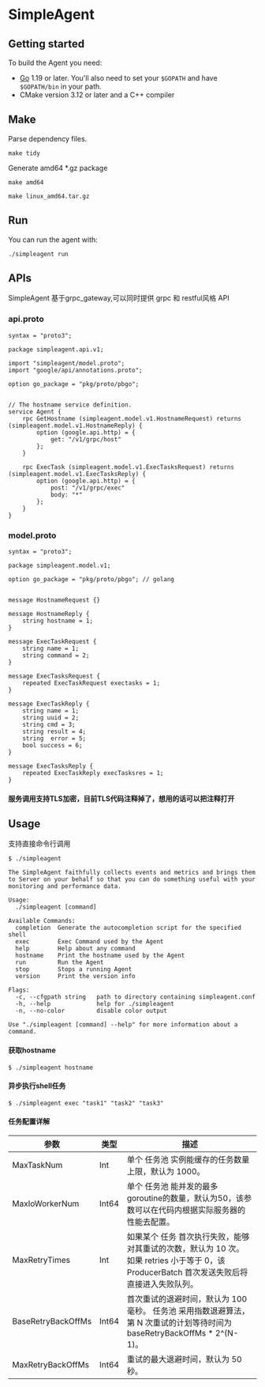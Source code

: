 # SimpleAgent

## Getting started

To build the Agent you need:
 * [Go](https://golang.org/doc/install) 1.19 or later. You'll also need to set your `$GOPATH` and have `$GOPATH/bin` in your path.
 * CMake version 3.12 or later and a C++ compiler

## Make

Parse dependency files.
```
make tidy
```

Generate amd64 *.gz package
```
make amd64

make linux_amd64.tar.gz
```

## Run

You can run the agent with:
```
./simpleagent run
```

## APIs

SimpleAgent 基于grpc_gateway,可以同时提供 grpc 和 restful风格 API

### api.proto

```
syntax = "proto3";

package simpleagent.api.v1;

import "simpleagent/model.proto";
import "google/api/annotations.proto";

option go_package = "pkg/proto/pbgo"; 


// The hostname service definition.
service Agent {
    rpc GetHostname (simpleagent.model.v1.HostnameRequest) returns (simpleagent.model.v1.HostnameReply) {
        option (google.api.http) = {
            get: "/v1/grpc/host"
        };
    }

    rpc ExecTask (simpleagent.model.v1.ExecTasksRequest) returns (simpleagent.model.v1.ExecTasksReply) {
        option (google.api.http) = {
            post: "/v1/grpc/exec"
            body: "*"
        };
    }
}
```

### model.proto

```
syntax = "proto3";

package simpleagent.model.v1;

option go_package = "pkg/proto/pbgo"; // golang


message HostnameRequest {}

message HostnameReply {
    string hostname = 1;
}

message ExecTaskRequest {
    string name = 1;
    string command = 2;
}

message ExecTasksRequest {
    repeated ExecTaskRequest exectasks = 1;
}

message ExecTaskReply {
    string name = 1;
    string uuid = 2;
    string cmd = 3;
    string result = 4;
    string  error = 5;
    bool success = 6;
}

message ExecTasksReply {
    repeated ExecTaskReply execTasksres = 1;
}

```
#### 服务调用支持TLS加密，目前TLS代码注释掉了，想用的话可以把注释打开


## Usage
支持直接命令行调用
```
$ ./simpleagent

The SimpleAgent faithfully collects events and metrics and brings them
to Server on your behalf so that you can do something useful with your
monitoring and performance data.

Usage:
  ./simpleagent [command]

Available Commands:
  completion  Generate the autocompletion script for the specified shell
  exec        Exec Command used by the Agent
  help        Help about any command
  hostname    Print the hostname used by the Agent
  run         Run the Agent
  stop        Stops a running Agent
  version     Print the version info

Flags:
  -c, --cfgpath string   path to directory containing simpleagent.conf
  -h, --help             help for ./simpleagent
  -n, --no-color         disable color output

Use "./simpleagent [command] --help" for more information about a command.
```
#### 获取hostname
```
$ ./simpleagent hostname
```
#### 异步执行shell任务
```
$ ./simpleagent exec "task1" "task2" "task3"
```

#### 任务配置详解
| 参数                | 类型   | 描述                                                         |
| ------------------- | ------ | ------------------------------------------------------------ |
| MaxTaskNum          | Int    | 单个 任务池 实例能缓存的任务数量上限，默认为 1000。  | |
| MaxIoWorkerNum      | Int64  | 单个 任务池 能并发的最多goroutine的数量，默认为50，该参数可以在代码内根据实际服务器的性能去配置。 |
| MaxRetryTimes       | Int    | 如果某个 任务 首次执行失败，能够对其重试的次数，默认为 10 次。<br/>如果 retries 小于等于 0，该 ProducerBatch 首次发送失败后将直接进入失败队列。 |
| BaseRetryBackOffMs  | Int64  | 首次重试的退避时间，默认为 100 毫秒。 任务池 采用指数退避算法，第 N 次重试的计划等待时间为 baseRetryBackOffMs * 2^(N-1)。 |
| MaxRetryBackOffMs   | Int64  | 重试的最大退避时间，默认为 50 秒。    


